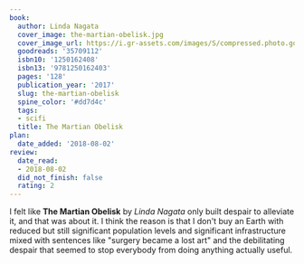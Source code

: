 ```yaml
---
book:
  author: Linda Nagata
  cover_image: the-martian-obelisk.jpg
  cover_image_url: https://i.gr-assets.com/images/S/compressed.photo.goodreads.com/books/1500521839l/35709112._SX98_.jpg
  goodreads: '35709112'
  isbn10: '1250162408'
  isbn13: '9781250162403'
  pages: '128'
  publication_year: '2017'
  slug: the-martian-obelisk
  spine_color: '#dd7d4c'
  tags:
  - scifi
  title: The Martian Obelisk
plan:
  date_added: '2018-08-02'
review:
  date_read:
  - 2018-08-02
  did_not_finish: false
  rating: 2
---
```


I felt like **The Martian Obelisk** by *Linda Nagata* only built despair to alleviate it, and that was about it. I think the reason is that I don't buy an Earth with reduced but still significant population levels and significant infrastructure mixed with sentences like "surgery became a lost art" and the debilitating despair that seemed to stop everybody from doing anything actually useful.
